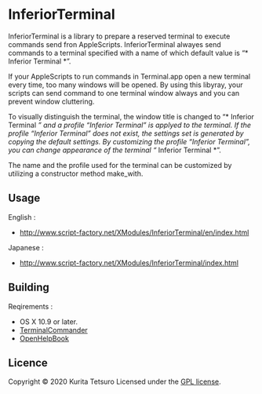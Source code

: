 InferiorTerminal
================

InferiorTerminal is a library to prepare a reserved terminal to execute commands send fron AppleScripts.
InferiorTerminal alwayes send commands to a terminal specified with a name of which default value is “* Inferior Terminal *”.

If your AppleScripts to run commands in Terminal.app open a new terminal every time, too many windows will be opened.
By using this libyray, your scripts can send command to one terminal window always and you can prevent window cluttering.

To visually distinguish the terminal, the window title is changed to “* Inferior Terminal *” and a profile “Inferior Terminal” is applyed to the terminal. If the profile “Inferior Terminal” does not exist, the settings set is generated by copying the default settings. By customizing the profile “Inferior Terminal”, you can change appearance of the terminal “* Inferior Terminal *”.

The name and the profile used for the terminal can be customized by utilizing a constructor method make_with.

## Usage
English :
* http://www.script-factory.net/XModules/InferiorTerminal/en/index.html

Japanese :
* http://www.script-factory.net/XModules/InferiorTerminal/index.html

## Building
Reqirements :
* OS X 10.9 or later.
* [TerminalCommander]
* [OpenHelpBook]

[TerminalCommander]: https://www.script-factory.net/XModules/TerminalCommander/en/index.html
[OpenHelpBook]: https://www.script-factory.net/XModules/OpenHelpBook/en/index.html

## Licence

Copyright &copy; 2020 Kurita Tetsuro
Licensed under the [GPL license][GPL].
 
[GPL]: http://www.gnu.org/licenses/gpl.html
